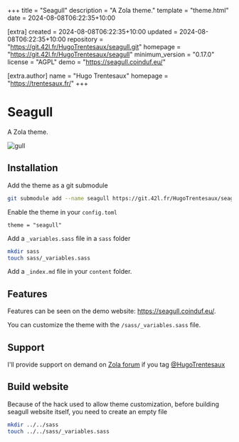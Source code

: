 
+++
title = "Seagull"
description = "A Zola theme."
template = "theme.html"
date = 2024-08-08T06:22:35+10:00

[extra]
created = 2024-08-08T06:22:35+10:00
updated = 2024-08-08T06:22:35+10:00
repository = "https://git.42l.fr/HugoTrentesaux/seagull.git"
homepage = "https://git.42l.fr/HugoTrentesaux/seagull"
minimum_version = "0.17.0"
license = "AGPL"
demo = "https://seagull.coinduf.eu/"

[extra.author]
name = "Hugo Trentesaux"
homepage = "https://trentesaux.fr/"
+++        

# Seagull

A Zola theme.

![gull](./static/img/gull_rect.svg)

## Installation

Add the theme as a git submodule

```bash
git submodule add --name seagull https://git.42l.fr/HugoTrentesaux/seagull.git themes/seagull
```

Enable the theme in your `config.toml`

```
theme = "seagull"
```

Add a `_variables.sass` file in a `sass` folder

```sh
mkdir sass
touch sass/_variables.sass
```

Add a `_index.md` file in your `content` folder.

## Features

Features can be seen on the demo website: https://seagull.coinduf.eu/.

You can customize the theme with the `/sass/_variables.sass` file.

## Support

I'll provide support on demand on [Zola forum](https://zola.discourse.group/) if you tag [@HugoTrentesaux](https://zola.discourse.group/u/hugotrentesaux/summary)

## Build website

Because of the hack used to allow theme customization, before building seagull website itself, you need to create an empty file

```sh
mkdir ../../sass
touch ../../sass/_variables.sass
```
        